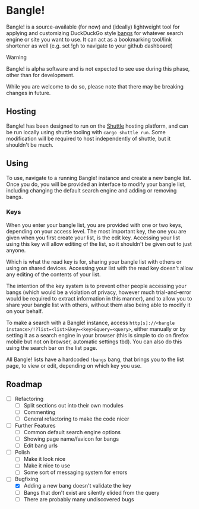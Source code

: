 # Bangle!

Bangle! is a source-available (for now) and (ideally) lightweight tool for applying and customizing
DuckDuckGo style [bangs](https://duckduckgo.com/bangs) for whatever search engine or
site you want to use. It can act as a bookmarking tool/link shortener as well
(e.g. set !gh to navigate to your github dashboard)

> [!WARNING]
> Bangle! is alpha software and is not expected to see use during this phase, other than for development.
>
> While you are welcome to do so, please note that there may be breaking changes in future.


## Hosting

Bangle! has been designed to run on the [Shuttle](https://www.shuttle.rs/) hosting platform,
and can be run locally using shuttle tooling with `cargo shuttle run`.
Some modification will be required to host independently of shuttle, but it shouldn't be much.

## Using

To use, navigate to a running Bangle! instance and create a new bangle list.
Once you do, you will be provided an interface to modify your bangle list, including changing the default search engine and adding or removing bangs.

### Keys

When you enter your bangle list, you are provided with one or two keys, depending on your access level. The most important key, the one you are given when you first create your list, is the edit key. Accessing your list using this key will allow editing of the list, so it shouldn't be given out to just anyone.

Which is what the read key is for, sharing your bangle list with others or using on shared devices. Accessing your list with the read key doesn't allow any editing of the contents of your list.

The intention of the key system is to prevent other people accessing your bangs
(which would be a violation of privacy, however much trial-and-error would be required to extract information in this manner),
and to allow you to share your bangle list with others, without them also being able to modify it on your behalf.

To make a search with a Bangle! instance, access `http[s]://<bangle instance>/!?list=<list>&key=<key>&query=<query>`, either manually or by setting it as a search engine in your browser (this is simple to do on firefox mobile but not on browser, automatic settings tbd). You can also do this using the search bar on the list page.

All Bangle! lists have a hardcoded `!bangs` bang, that brings you to the list page, to view or edit, depending on which key you use.

## Roadmap

- [ ] Refactoring
    - [ ] Split sections out into their own modules
    - [ ] Commenting
    - [ ] General refactoring to make the code nicer
- [ ] Further Features
    - [ ] Common default search engine options
    - [ ] Showing page name/favicon for bangs
    - [ ] Edit bang urls
- [ ] Polish
    - [ ] Make it look nice
    - [ ] Make it nice to use
    - [ ] Some sort of messaging system for errors
- [ ] Bugfixing
    - [X] Adding a new bang doesn't validate the key
    - [ ] Bangs that don't exist are silently elided from the query
    - [ ] There are probably many undiscovered bugs
